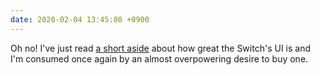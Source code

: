 ```yaml
---
date: 2020-02-04 13:45:08 +0900
---
```

Oh no! I've just read [a short aside](https://daringfireball.net/linked/2020/01/30/nintendo-switch) about how great the Switch's UI is and I'm consumed once again by an almost overpowering desire to buy one.
